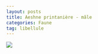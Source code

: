 ```yaml
---
layout: posts
title: Aeshne printanière - mâle
categories: Faune
tag: libellule
---
```

<img src="/faune_flore_meyrin/images/IMG_8689a.jpg" />

